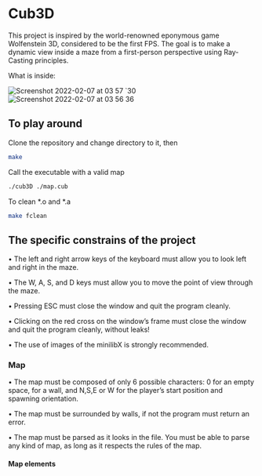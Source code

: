 # Cub3D

This project is inspired by the world-renowned eponymous game Wolfenstein 3D, considered to be the first FPS. The goal is to make a dynamic view inside a maze from a first-person perspective using Ray-Casting principles.

What is inside:

![Screenshot 2022-02-07 at 03 57 `30](https://user-images.githubusercontent.com/60663416/152720564-aaf7acb2-610e-4ae2-8969-6107af2b4b8d.png)
![Screenshot 2022-02-07 at 03 56 36](https://user-images.githubusercontent.com/60663416/152720561-b39f4fa3-debe-450a-9891-67739330cb56.png)


## To play around

Clone the repository and change directory to it, then
```bash
make
````
Call the executable with a valid map
```bash
./cub3D ./map.cub
```
To clean *.o and *.a
```bash
make fclean
````

## The specific constrains of the project

• The left and right arrow keys of the keyboard must allow you to look left and right in the maze.

• The W, A, S, and D keys must allow you to move the point of view through the maze.

• Pressing ESC must close the window and quit the program cleanly.

• Clicking on the red cross on the window’s frame must close the window and quit the program cleanly, without leaks!

• The use of images of the minilibX is strongly recommended.

### Map

• The map must be composed of only 6 possible characters: 0 for an empty space, for a wall, and N,S,E or W for the player’s start position and spawning orientation.

• The map must be surrounded by walls, if not the program must return an error.

• The map must be parsed as it looks in the file. You must be able to parse any kind of map, as long as it respects the rules of the map.

#### Map elements




